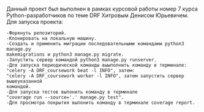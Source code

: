 Данный проект был выполнен в рамках курсовой работы номер 7 курса
Python-разработчиков по теме DRF Хитровым Денисом Юрьевичем.
Для запуска проекта:

    -Форкнуть репозиторий.
    -Клонировать на локальную машину.
    -Создать и применить миграции последовательными командами python3 manage.py 
    makemigrations и python3 manage.py migrate.
    -Запустить сервер командой python3 manage.py runserver.
    -Для запуска периодической команды выыполнить команду в терминале: 
    "celery -A DRF_coursework beat -l INFO", затем: 
    "celery -A DRF_coursework worker -l INFO", затем запустить сервер вышеуказанной
    командой.
    -Для запуска тестов выпонить команду в терминале 
    "coverage run --source='.' manage.py test".
    -Для просмотра покрытия выпонить команду в терминале coverage report.





